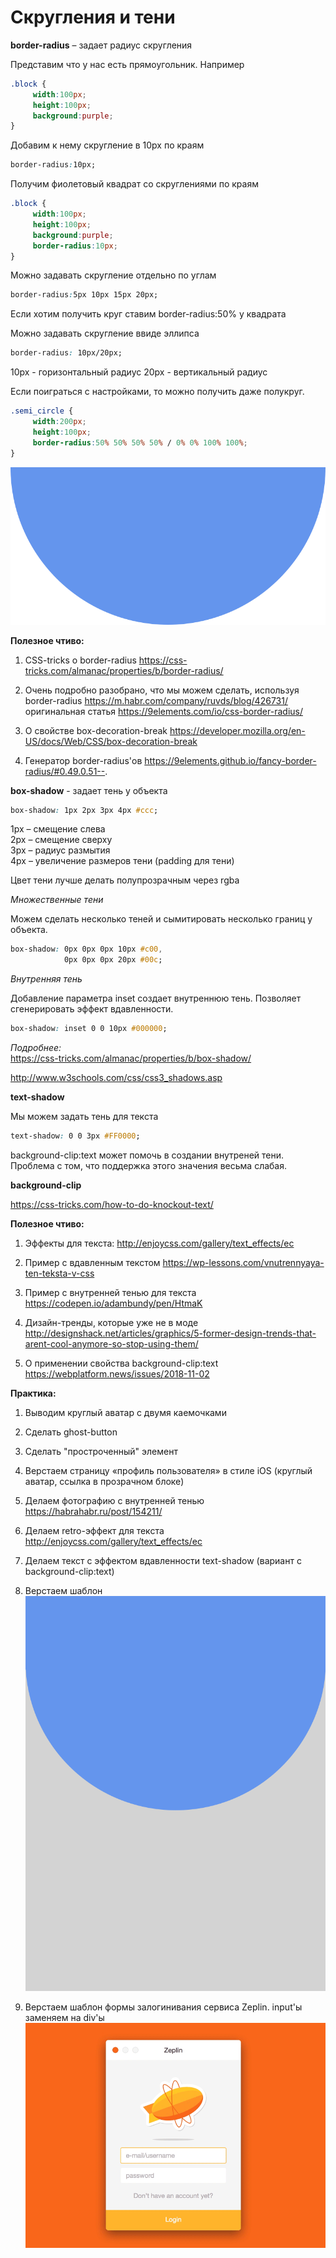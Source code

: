 # Скругления и тени

**border-radius** – задает радиус скругления

Представим что у нас есть прямоугольник. Например

```css
.block {
     width:100px;
     height:100px;
     background:purple;
}
```
Добавим к нему скругление в 10px по краям

```css
border-radius:10px;
```

Получим фиолетовый квадрат со скруглениями по краям

```css
.block {
     width:100px;
     height:100px;
     background:purple;
     border-radius:10px;
}
```

Можно задавать скругление отдельно по углам

```css
border-radius:5px 10px 15px 20px;
```

Если хотим получить круг ставим border-radius:50% у квадрата

Можно задавать скругление ввиде эллипса

```css
border-radius: 10px/20px;
```

10px - горизонтальный радиус
20px - вертикальный радиус

Если поиграться с настройками, то можно получить даже полукруг.

```css
.semi_circle {
     width:200px;
     height:100px;
     border-radius:50% 50% 50% 50% / 0% 0% 100% 100%;
}
```

![Полукруг](pics/11_shadow_circle/half_circle.svg)

**Полезное чтиво:**

1. CSS-tricks о border-radius
     https://css-tricks.com/almanac/properties/b/border-radius/
2. Очень подробно разобрано, что мы можем сделать, используя border-radius
https://m.habr.com/company/ruvds/blog/426731/
оригинальная статья
https://9elements.com/io/css-border-radius/

3. О свойстве box-decoration-break
     https://developer.mozilla.org/en-US/docs/Web/CSS/box-decoration-break
4. Генератор border-radius'ов
     https://9elements.github.io/fancy-border-radius/#0.49.0.51--.

**box-shadow** - задает тень у объекта

```css
box-shadow: 1px 2px 3px 4px #ccc;
```

1px – смещение слева<BR>
2px – смещение сверху<BR>
3px – радиус размытия<BR>
4px – увеличение размеров тени (padding для тени)

Цвет тени лучше делать полупрозрачным через rgba

_Множественные тени_

Можем сделать несколько теней и сымитировать несколько границ у объекта.

```css
box-shadow: 0px 0px 0px 10px #c00,
            0px 0px 0px 20px #00c;
```
_Внутренняя тень_

Добавление параметра inset создает внутреннюю тень. Позволяет сгенерировать эффект вдавленности.  

```css
box-shadow: inset 0 0 10px #000000;
```

_Подробнее:_<BR>
https://css-tricks.com/almanac/properties/b/box-shadow/     

http://www.w3schools.com/css/css3_shadows.asp



**text-shadow**

Мы можем задать тень для текста

```css
text-shadow: 0 0 3px #FF0000;
```

background-clip:text может помочь в создании внутреней тени. Проблема с том, что поддержка этого значения весьма слабая.

**background-clip**

https://css-tricks.com/how-to-do-knockout-text/


**Полезное чтиво:**

1. Эффекты для текста:
http://enjoycss.com/gallery/text_effects/ec

2. Пример с вдавленным текстом
https://wp-lessons.com/vnutrennyaya-ten-teksta-v-css

3. Пример с внутренней тенью для текста
https://codepen.io/adambundy/pen/HtmaK

4. Дизайн-тренды, которые уже не в моде
http://designshack.net/articles/graphics/5-former-design-trends-that-arent-cool-anymore-so-stop-using-them/

5. О применении свойства background-clip:text
https://webplatform.news/issues/2018-11-02



**Практика:**

1. Выводим круглый аватар с двумя каемочками
2. Сделать ghost-button
3. Сделать "простроченный" элемент
4. Верстаем страницу «профиль пользователя» в стиле iOS (круглый аватар, ссылка в прозрачном блоке)
5. Делаем фотографию с внутренней тенью https://habrahabr.ru/post/154211/
6. Делаем retro-эффект для текста http://enjoycss.com/gallery/text_effects/ec

7. Делаем текст с эффектом вдавленности text-shadow (вариант с background-clip:text)
8. Верстаем шаблон  
![rounded layout](pics/11_shadow_circle/rounded_layout.svg)
9. Верстаем шаблон формы залогинивания сервиса Zeplin. input'ы заменяем на div'ы
![mac login form](pics/11_shadow_circle/zeplin.png)




